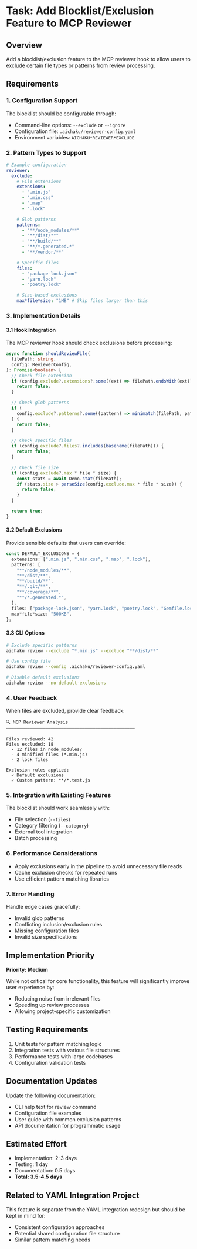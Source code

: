 # Task: Add Blocklist/Exclusion Feature to MCP Reviewer

## Overview

Add a blocklist/exclusion feature to the MCP reviewer hook to allow users to exclude certain file types or patterns from
review processing.

## Requirements

### 1. Configuration Support

The blocklist should be configurable through:

- Command-line options: `--exclude` or `--ignore`
- Configuration file: `.aichaku/reviewer-config.yaml`
- Environment variables: `AICHAKU*REVIEWER*EXCLUDE`

### 2. Pattern Types to Support

```yaml
# Example configuration
reviewer:
  exclude:
    # File extensions
    extensions:
      - ".min.js"
      - ".min.css"
      - ".map"
      - ".lock"

    # Glob patterns
    patterns:
      - "**/node_modules/**"
      - "**/dist/**"
      - "**/build/**"
      - "**/*.generated.*"
      - "**/vendor/**"

    # Specific files
    files:
      - "package-lock.json"
      - "yarn.lock"
      - "poetry.lock"

    # Size-based exclusions
    max*file*size: "1MB" # Skip files larger than this
```

### 3. Implementation Details

#### 3.1 Hook Integration

The MCP reviewer hook should check exclusions before processing:

```typescript
async function shouldReviewFile(
  filePath: string,
  config: ReviewerConfig,
): Promise<boolean> {
  // Check file extension
  if (config.exclude?.extensions?.some((ext) => filePath.endsWith(ext))) {
    return false;
  }

  // Check glob patterns
  if (
    config.exclude?.patterns?.some((pattern) => minimatch(filePath, pattern))
  ) {
    return false;
  }

  // Check specific files
  if (config.exclude?.files?.includes(basename(filePath))) {
    return false;
  }

  // Check file size
  if (config.exclude?.max * file * size) {
    const stats = await Deno.stat(filePath);
    if (stats.size > parseSize(config.exclude.max * file * size)) {
      return false;
    }
  }

  return true;
}
```

#### 3.2 Default Exclusions

Provide sensible defaults that users can override:

```typescript
const DEFAULT_EXCLUSIONS = {
  extensions: [".min.js", ".min.css", ".map", ".lock"],
  patterns: [
    "**/node_modules/**",
    "**/dist/**",
    "**/build/**",
    "**/.git/**",
    "**/coverage/**",
    "**/*.generated.*",
  ],
  files: ["package-lock.json", "yarn.lock", "poetry.lock", "Gemfile.lock"],
  max*file*size: "500KB",
};
```

#### 3.3 CLI Options

```bash
# Exclude specific patterns
aichaku review --exclude "*.min.js" --exclude "**/dist/**"

# Use config file
aichaku review --config .aichaku/reviewer-config.yaml

# Disable default exclusions
aichaku review --no-default-exclusions
```

### 4. User Feedback

When files are excluded, provide clear feedback:

```
🔍 MCP Reviewer Analysis
━━━━━━━━━━━━━━━━━━━━━━━━━━━━━━━━━━━━━━━━━━━━━━━━━

Files reviewed: 42
Files excluded: 18
  - 12 files in node_modules/
  - 4 minified files (*.min.js)
  - 2 lock files

Exclusion rules applied:
  ✓ Default exclusions
  ✓ Custom pattern: **/*.test.js
```

### 5. Integration with Existing Features

The blocklist should work seamlessly with:

- File selection (`--files`)
- Category filtering (`--category`)
- External tool integration
- Batch processing

### 6. Performance Considerations

- Apply exclusions early in the pipeline to avoid unnecessary file reads
- Cache exclusion checks for repeated runs
- Use efficient pattern matching libraries

### 7. Error Handling

Handle edge cases gracefully:

- Invalid glob patterns
- Conflicting inclusion/exclusion rules
- Missing configuration files
- Invalid size specifications

## Implementation Priority

**Priority: Medium**

While not critical for core functionality, this feature will significantly improve user experience by:

- Reducing noise from irrelevant files
- Speeding up review processes
- Allowing project-specific customization

## Testing Requirements

1. Unit tests for pattern matching logic
2. Integration tests with various file structures
3. Performance tests with large codebases
4. Configuration validation tests

## Documentation Updates

Update the following documentation:

- CLI help text for review command
- Configuration file examples
- User guide with common exclusion patterns
- API documentation for programmatic usage

## Estimated Effort

- Implementation: 2-3 days
- Testing: 1 day
- Documentation: 0.5 days
- **Total: 3.5-4.5 days**

## Related to YAML Integration Project

This feature is separate from the YAML integration redesign but should be kept in mind for:

- Consistent configuration approaches
- Potential shared configuration file structure
- Similar pattern matching needs
